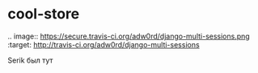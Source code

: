 # cool-store

.. image:: https://secure.travis-ci.org/adw0rd/django-multi-sessions.png
    :target: http://travis-ci.org/adw0rd/django-multi-sessions

Serik был тут
